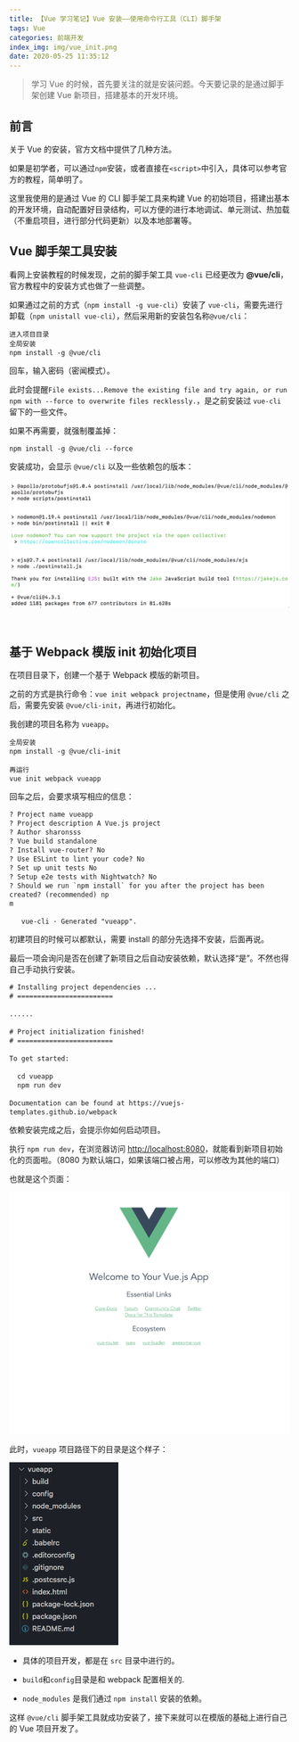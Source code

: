 ```yaml
---
title: 【Vue 学习笔记】Vue 安装——使用命令行工具（CLI）脚手架
tags: Vue
categories: 前端开发
index_img: img/vue_init.png
date: 2020-05-25 11:35:12
---
```


> 学习 Vue 的时候，首先要关注的就是安装问题。今天要记录的是通过脚手架创建 Vue 新项目，搭建基本的开发环境。

<!-- more -->

## 前言

关于 Vue 的安装，官方文档中提供了几种方法。

如果是初学者，可以通过`npm`安装，或者直接在`<script>`中引入，具体可以参考官方的教程，简单明了。

这里我使用的是通过 Vue 的 CLI 脚手架工具来构建 Vue 的初始项目，搭建出基本的开发环境，自动配置好目录结构，可以方便的进行本地调试、单元测试、热加载（不重启项目，进行部分代码更新）以及本地部署等。

## Vue 脚手架工具安装

看网上安装教程的时候发现，之前的脚手架工具 `vue-cli` 已经更改为 **@vue/cli**，官方教程中的安装方式也做了一些调整。

如果通过之前的方式（`npm install -g vue-cli`）安装了 `vue-cli`，需要先进行卸载（`npm unistall vue-cli`），然后采用新的安装包名称`@vue/cli`：

```
进入项目目录
全局安装
npm install -g @vue/cli
```

回车，输入密码（密闻模式）。

此时会提醒`File exists...Remove the existing file and try again, or run npm with --force to overwrite files recklessly.`，是之前安装过 `vue-cli` 留下的一些文件。

如果不再需要，就强制覆盖掉：

```
npm install -g @vue/cli --force
```

安装成功，会显示 `@vue/cli` 以及一些依赖包的版本：

![screenshot](/img/vue0525.png)

<br>

## 基于 Webpack 模版 init 初始化项目

在项目目录下，创建一个基于 Webpack 模版的新项目。

之前的方式是执行命令：`vue init webpack projectname`，但是使用 `@vue/cli` 之后，需要先安装 `@vue/cli-init`，再进行初始化。

我创建的项目名称为 `vueapp`。

```
全局安装
npm install -g @vue/cli-init

再运行
vue init webpack vueapp
```

回车之后，会要求填写相应的信息：

```
? Project name vueapp
? Project description A Vue.js project
? Author sharonsss
? Vue build standalone
? Install vue-router? No
? Use ESLint to lint your code? No
? Set up unit tests No
? Setup e2e tests with Nightwatch? No
? Should we run `npm install` for you after the project has been created? (recommended) np
m

   vue-cli · Generated "vueapp".
```

初建项目的时候可以都默认，需要 install 的部分先选择不安装，后面再说。

最后一项会询问是否在创建了新项目之后自动安装依赖，默认选择“是”。不然也得自己手动执行安装。

```
# Installing project dependencies ...
# ========================

......

# Project initialization finished!
# ========================

To get started:

  cd vueapp
  npm run dev

Documentation can be found at https://vuejs-templates.github.io/webpack
```

依赖安装完成之后，会提示你如何启动项目。

执行 `npm run dev`，在浏览器访问 [http://localhost:8080](http://localhost:8080)，就能看到新项目初始化的页面啦。（8080 为默认端口，如果该端口被占用，可以修改为其他的端口）

也就是这个页面：

![ ](/img/vue_init.png)

此时，`vueapp` 项目路径下的目录是这个样子：

![folder](/img/vue_folder.png)

- 具体的项目开发，都是在 `src` 目录中进行的。

- `build`和`config`目录是和 webpack 配置相关的.

- `node_modules` 是我们通过 `npm install` 安装的依赖。

这样 `@vue/cli` 脚手架工具就成功安装了，接下来就可以在模版的基础上进行自己的 Vue 项目开发了。
